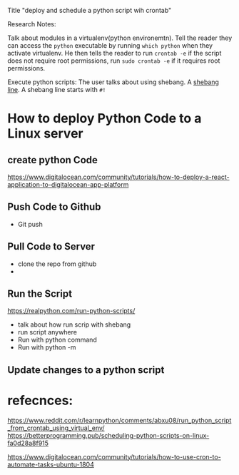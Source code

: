 Title "deploy and schedule a python script wih crontab"

Research Notes:

Talk about modules in a virtualenv(python environemtn). Tell the reader they can access the `python` executable by running `which python` when they activate virtualenv. He then tells the reader to run `crontab -e` if the script does not require root permissions, run `sudo crontab -e` if it requires root permissions.

Execute python scripts:
The user talks about using shebang. A [shebang line](https://docs.python.org/3/using/windows.html#shebang-lines). A shebang line starts with `#!`

# How to deploy Python Code to a Linux server

## create python Code

https://www.digitalocean.com/community/tutorials/how-to-deploy-a-react-application-to-digitalocean-app-platform

## Push Code to Github

- Git push

## Pull Code to Server

- clone the repo from github
-

## Run the Script

https://realpython.com/run-python-scripts/

- talk about how run scrip with shebang
- run script anywhere
- Run with python command
- Run with python -m

## Update changes to a python script

# refecnces:

https://www.reddit.com/r/learnpython/comments/abxu08/run_python_script_from_crontab_using_virtual_env/
https://betterprogramming.pub/scheduling-python-scripts-on-linux-fa0d28a8f915

https://www.digitalocean.com/community/tutorials/how-to-use-cron-to-automate-tasks-ubuntu-1804
